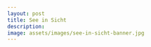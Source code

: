 ```yaml
---
layout: post
title: See in Sicht
description: 
image: assets/images/see-in-sicht-banner.jpg
---
```



